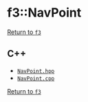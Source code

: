 # f3::NavPoint

[Return to `f3`](/docs/f3.md)

## C++

- [`NavPoint.hpp`](/c++/include/NavPoint.hpp)
- [`NavPoint.cpp`](/c++/source/NavPoint.cpp)

[Return to `f3`](/docs/f3.md)